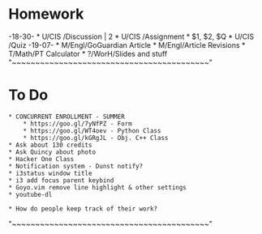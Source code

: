 # Homework
-18-30-
    * U/CIS /Discussion | 2
    * U/CIS /Assignment
        * $1, $2, $Q
    * U/CIS /Quiz
-19-07-
    * M/Engl/GoGuardian Article
    * M/Engl/Article Revisions
    * T/Math/PT Calculator
    * ?/WorH/Slides and stuff
"~~~~~~~~~~~~~~~~~~~~~~~~~~~~~~~~~~~~~~~~~~"
# To Do
    * CONCURRENT ENROLLMENT - SUMMER
        * https://goo.gl/7yNfPZ - Form
        * https://goo.gl/WT4oev - Python Class
        * https://goo.gl/kGRgJL - Obj. C++ Class
    * Ask about 130 credits
    * Ask Quincy about photo
    * Hacker One Class
    * Notification system - Dunst notify?
    * i3status window title
    * i3 add focus parent keybind
    * Goyo.vim remove line highlight & other settings
    * youtube-dl

    * How do people keep track of their work?
"~~~~~~~~~~~~~~~~~~~~~~~~~~~~~~~~~~~~~~~~~~"
